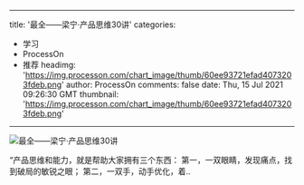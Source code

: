 
---
title: '最全——梁宁·产品思维30讲'
categories: 
 - 学习
 - ProcessOn
 - 推荐
headimg: 'https://img.processon.com/chart_image/thumb/60ee93721efad4073203fdeb.png'
author: ProcessOn
comments: false
date: Thu, 15 Jul 2021 09:26:30 GMT
thumbnail: 'https://img.processon.com/chart_image/thumb/60ee93721efad4073203fdeb.png'
---

<div>   
<img class="thumb" alt="最全——梁宁·产品思维30讲" src="https://img.processon.com/chart_image/thumb/60ee93721efad4073203fdeb.png" referrerpolicy="no-referrer">
<p>“产品思维和能力，就是帮助大家拥有三个东西：
第一，一双眼睛，发现痛点，找到破局的敏锐之眼；
第二，一双手，动手优化，着..</p>  
</div>
            